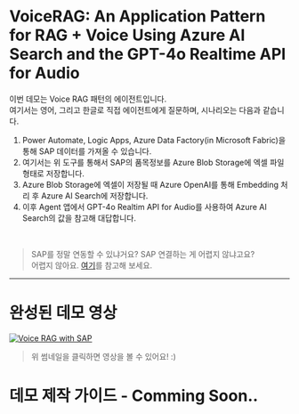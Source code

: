 VoiceRAG: An Application Pattern for RAG + Voice Using Azure AI Search and the GPT-4o Realtime API for Audio
===

이번 데모는 Voice RAG 패턴의 에이전트입니다.   
여기서는 영어, 그리고 한글로 직접 에이전트에게 질문하며, 시나리오는 다음과 같습니다.

1) Power Automate, Logic Apps, Azure Data Factory(in Microsoft Fabric)을 통해 SAP 데이터를 가져올 수 있습니다.
2) 여기서는 위 도구를 통해서 SAP의 품목정보를 Azure Blob Storage에 엑셀 파일 형태로 저장합니다.
3) Azure Blob Storage에 엑셀이 저장될 때 Azure OpenAI를 통해 Embedding 처리 후 Azure AI Search에 저장합니다.
4) 이후 Agent 앱에서 GPT-4o Realtim API for Audio를 사용하여 Azure AI Search의 값을 참고해 대답합니다.

<br/>

> SAP를 정말 연동할 수 있냐거요? SAP 연결하는 게 어렵지 않냐고요?   
> 어렵지 않아요. [여기](<https://github.com/ChangJu-Ahn/Microsoft-AI-Agent/blob/main/CopilotStudio%2BSAP/2)%20SAP%20%EC%A1%B0%ED%9A%8C%EB%A5%BC%20Automate%20%EC%83%9D%EC%84%B1.md>)를 참고해 보세요.


---
완성된 데모 영상
===
[![Voice RAG with SAP](https://img.youtube.com/vi/1P3M3tcRr6U/maxresdefault.jpg)](https://youtu.be/1P3M3tcRr6U)
> 위 썸네일을 클릭하면 영상을 볼 수 있어요! :)

데모 제작 가이드 - Comming Soon..
===
